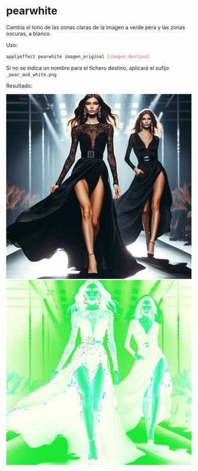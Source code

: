 # pearwhite

Cambia el tono de las zonas claras de la imagen a verde pera y las zonas oscuras, a blanco.

Uso:

``` sh
applyeffect pearwhite imagen_original [imagen_destino]
```

Si no se indica un nombre para el fichero destino, aplicará el sufijo `_pear_and_white.png`

Resultado:

![imagen original](../../images/image.jpg)
![pearwhite](../../images/image_pear_and_white.png)

